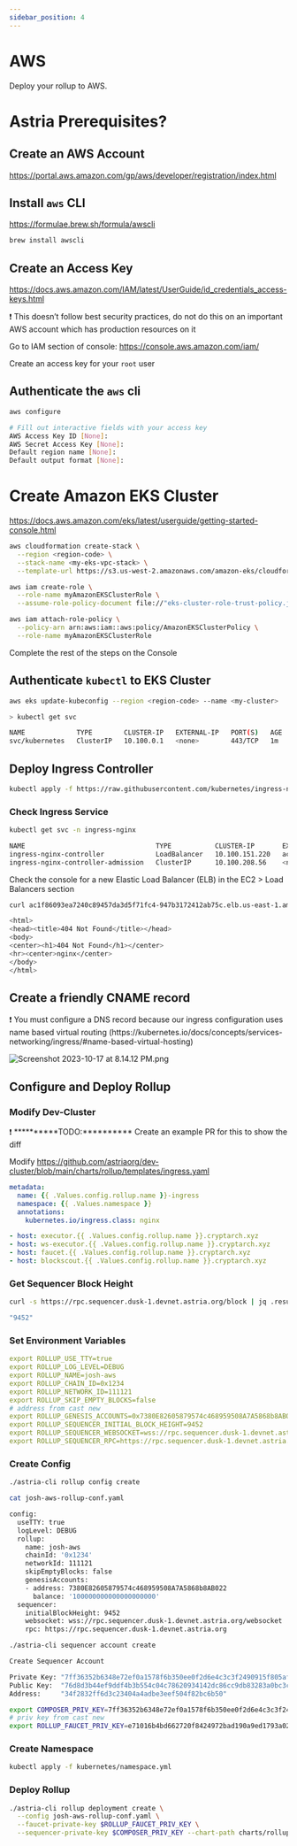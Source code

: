 ```yaml
---
sidebar_position: 4
---
```


# AWS

Deploy your rollup to AWS.

# Astria Prerequisites?

## Create an AWS Account

https://portal.aws.amazon.com/gp/aws/developer/registration/index.html

## Install `aws` CLI

https://formulae.brew.sh/formula/awscli

```bash
brew install awscli
```

## Create an Access Key

https://docs.aws.amazon.com/IAM/latest/UserGuide/id_credentials_access-keys.html

<aside>
❗ This doesn’t follow best security practices, do not do this on an important AWS account which has production resources on it

</aside>

Go to IAM section of console: https://console.aws.amazon.com/iam/

Create an access key for your `root` user 

## Authenticate the `aws` cli

```bash
aws configure

# Fill out interactive fields with your access key
AWS Access Key ID [None]: 
AWS Secret Access Key [None]: 
Default region name [None]:
Default output format [None]:
```

# Create Amazon EKS Cluster

https://docs.aws.amazon.com/eks/latest/userguide/getting-started-console.html

```bash
aws cloudformation create-stack \
  --region <region-code> \
  --stack-name <my-eks-vpc-stack> \
  --template-url https://s3.us-west-2.amazonaws.com/amazon-eks/cloudformation/2020-10-29/amazon-eks-vpc-private-subnets.yaml
```

```bash
aws iam create-role \
  --role-name myAmazonEKSClusterRole \
  --assume-role-policy-document file://"eks-cluster-role-trust-policy.json"
```

```bash
aws iam attach-role-policy \
  --policy-arn arn:aws:iam::aws:policy/AmazonEKSClusterPolicy \
  --role-name myAmazonEKSClusterRole
```

Complete the rest of the steps on the Console

## Authenticate `kubectl` to EKS Cluster

```bash
aws eks update-kubeconfig --region <region-code> --name <my-cluster>
```

```bash
> kubectl get svc

NAME             TYPE        CLUSTER-IP   EXTERNAL-IP   PORT(S)   AGE
svc/kubernetes   ClusterIP   10.100.0.1   <none>        443/TCP   1m
```

## Deploy Ingress Controller

```bash
kubectl apply -f https://raw.githubusercontent.com/kubernetes/ingress-nginx/controller-v1.8.2/deploy/static/provider/aws/deploy.yaml
```

### Check Ingress Service

```bash
kubectl get svc -n ingress-nginx

NAME                                 TYPE           CLUSTER-IP       EXTERNAL-IP                                                                     PORT(S)                      AGE
ingress-nginx-controller             LoadBalancer   10.100.151.220   ac1f86093ea7240c89457da3d5f71fc4-947b3172412ab75c.elb.us-east-1.amazonaws.com   80:30416/TCP,443:31448/TCP   3m55s
ingress-nginx-controller-admission   ClusterIP      10.100.208.56    <none>                                                                          443/TCP                      3m55s
```

Check the console for a new Elastic Load Balancer (ELB) in the EC2 > Load Balancers section

```bash
curl ac1f86093ea7240c89457da3d5f71fc4-947b3172412ab75c.elb.us-east-1.amazonaws.com

<html>
<head><title>404 Not Found</title></head>
<body>
<center><h1>404 Not Found</h1></center>
<hr><center>nginx</center>
</body>
</html>
```

## Create a friendly CNAME record

<aside>
❗ You must configure a DNS record because our ingress configuration uses name based virtual routing (https://kubernetes.io/docs/concepts/services-networking/ingress/#name-based-virtual-hosting)

</aside>

![Screenshot 2023-10-17 at 8.14.12 PM.png](https://prod-files-secure.s3.us-west-2.amazonaws.com/c6b9fdea-c5a3-4c8e-aa04-45f2a9a65eca/2dcc4c16-0813-461c-bd34-7ee65a4e7cf9/Screenshot_2023-10-17_at_8.14.12_PM.png)

## Configure and Deploy Rollup

### Modify Dev-Cluster

<aside>
❗ **********TODO:********** Create an example PR for this to show the diff

</aside>

Modify https://github.com/astriaorg/dev-cluster/blob/main/charts/rollup/templates/ingress.yaml

```yaml
metadata:
  name: {{ .Values.config.rollup.name }}-ingress
  namespace: {{ .Values.namespace }}
  annotations:
    kubernetes.io/ingress.class: nginx
```

```yaml
- host: executor.{{ .Values.config.rollup.name }}.cryptarch.xyz
- host: ws-executor.{{ .Values.config.rollup.name }}.cryptarch.xyz
- host: faucet.{{ .Values.config.rollup.name }}.cryptarch.xyz
- host: blockscout.{{ .Values.config.rollup.name }}.cryptarch.xyz
```

### Get Sequencer Block Height

```bash
curl -s https://rpc.sequencer.dusk-1.devnet.astria.org/block | jq .result.block.header.height

"9452"
```

### Set Environment Variables

```yaml
export ROLLUP_USE_TTY=true
export ROLLUP_LOG_LEVEL=DEBUG
export ROLLUP_NAME=josh-aws
export ROLLUP_CHAIN_ID=0x1234
export ROLLUP_NETWORK_ID=111121
export ROLLUP_SKIP_EMPTY_BLOCKS=false
# address from cast new
export ROLLUP_GENESIS_ACCOUNTS=0x7380E82605879574c468959508A7A5868b8AB022:100000000000000000000
export ROLLUP_SEQUENCER_INITIAL_BLOCK_HEIGHT=9452
export ROLLUP_SEQUENCER_WEBSOCKET=wss://rpc.sequencer.dusk-1.devnet.astria.org/websocket
export ROLLUP_SEQUENCER_RPC=https://rpc.sequencer.dusk-1.devnet.astria.org
```

### Create Config

```bash
./astria-cli rollup config create
```

```bash
cat josh-aws-rollup-conf.yaml

config:
  useTTY: true
  logLevel: DEBUG
  rollup:
    name: josh-aws
    chainId: '0x1234'
    networkId: 111121
    skipEmptyBlocks: false
    genesisAccounts:
    - address: 7380E82605879574c468959508A7A5868b8AB022
      balance: '100000000000000000000'
  sequencer:
    initialBlockHeight: 9452
    websocket: wss://rpc.sequencer.dusk-1.devnet.astria.org/websocket
    rpc: https://rpc.sequencer.dusk-1.devnet.astria.org
```

```bash
./astria-cli sequencer account create

Create Sequencer Account

Private Key: "7ff36352b6348e72ef0a1578f6b350ee0f2d6e4c3c3f2490915f805af2ad7c2d"
Public Key:  "76d8d3b44ef9ddf4b3b554c04c78620934142dc86cc9db83283a0bc3c66d1e91"
Address:     "34f2832ff6d3c23404a4adbe3eef504f82bc6b50"
```

```bash
export COMPOSER_PRIV_KEY=7ff36352b6348e72ef0a1578f6b350ee0f2d6e4c3c3f2490915f805af2ad7c2d
# priv key from cast new
export ROLLUP_FAUCET_PRIV_KEY=e71016b4bd662720f8424972bad190a9ed1793a020a4a96af93772c3eae6e05f
```

### Create Namespace

```bash
kubectl apply -f kubernetes/namespace.yml
```

### Deploy Rollup

```bash
./astria-cli rollup deployment create \
  --config josh-aws-rollup-conf.yaml \
  --faucet-private-key $ROLLUP_FAUCET_PRIV_KEY \
  --sequencer-private-key $COMPOSER_PRIV_KEY --chart-path charts/rollup
```

<!-- TODO: add observe deployment section -->
